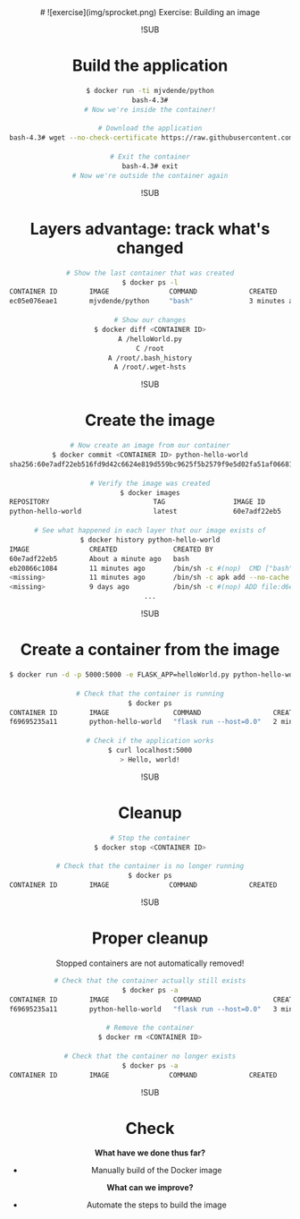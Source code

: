 <!-- .slide: data-background="#64217E" -->
<center>
# ![exercise](img/sprocket.png) <!-- .element: style="width: 10%; height: auto;" class="noborder" -->  Exercise: Building an image

!SUB
# Build the application
```bash
$ docker run -ti mjvdende/python
bash-4.3#
# Now we're inside the container!

# Download the application
bash-4.3# wget --no-check-certificate https://raw.githubusercontent.com/xebia/twc-cd-with-docker/master/app/helloWorld.py

# Exit the container
bash-4.3# exit
# Now we're outside the container again
```

!SUB
# Layers advantage: track what's changed
```bash
# Show the last container that was created
$ docker ps -l
CONTAINER ID        IMAGE               COMMAND             CREATED             STATUS                       PORTS               NAMES
ec05e076eae1        mjvdende/python     "bash"              3 minutes ago       Exited (130) 5 seconds ago                       silly_tesla

# Show our changes
$ docker diff <CONTAINER ID>
A /helloWorld.py
C /root
A /root/.bash_history
A /root/.wget-hsts
```

!SUB
# Create the image
```bash
# Now create an image from our container
$ docker commit <CONTAINER ID> python-hello-world
sha256:60e7adf22eb516fd9d42c6624e819d559bc9625f5b2579f9e5d02fa51af06681

# Verify the image was created
$ docker images
REPOSITORY                          TAG                 IMAGE ID            CREATED             SIZE
python-hello-world                  latest              60e7adf22eb5        37 seconds ago      57.85 MB

# See what happened in each layer that our image exists of
$ docker history python-hello-world
IMAGE               CREATED              CREATED BY                                      SIZE                COMMENT
60e7adf22eb5        About a minute ago   bash                                            33.52 kB            
eb20866c1084        11 minutes ago       /bin/sh -c #(nop)  CMD ["bash"]                 0 B                 
<missing>           11 minutes ago       /bin/sh -c apk add --no-cache python py-pip w   53.02 MB            
<missing>           9 days ago           /bin/sh -c #(nop) ADD file:d6ee3ba7a4d59b1619   4.803 MB
...
```

!SUB
# Create a container from the image
```bash
$ docker run -d -p 5000:5000 -e FLASK_APP=helloWorld.py python-hello-world flask run --host=0.0.0.0

# Check that the container is running
$ docker ps
CONTAINER ID        IMAGE                COMMAND                  CREATED             STATUS              PORTS                    NAMES
f69695235a11        python-hello-world   "flask run --host=0.0"   2 minutes ago       Up 2 minutes        0.0.0.0:5000->5000/tcp   drunk_bhabha

# Check if the application works
$ curl localhost:5000
> Hello, world!
```

!SUB
# Cleanup
```bash
# Stop the container
$ docker stop <CONTAINER ID>

# Check that the container is no longer running
$ docker ps
CONTAINER ID        IMAGE               COMMAND             CREATED             STATUS              PORTS               NAMES
```

!SUB
# Proper cleanup
Stopped containers are not automatically removed!

```bash
# Check that the container actually still exists
$ docker ps -a
CONTAINER ID        IMAGE                COMMAND                  CREATED             STATUS                       PORTS               NAMES
f69695235a11        python-hello-world   "flask run --host=0.0"   3 minutes ago       Exited (137) 5 seconds ago                       drunk_bhabha

# Remove the container
$ docker rm <CONTAINER ID>

# Check that the container no longer exists
$ docker ps -a
CONTAINER ID        IMAGE               COMMAND             CREATED             STATUS                    PORTS               NAMES
```

!SUB
# Check

**What have we done thus far?**
- Manually build of the Docker image  <!-- .element: class="fragment" -->

**What can we improve?** <!-- .element: class="fragment" -->
- Automate the steps to build the image  <!-- .element: class="fragment" -->
